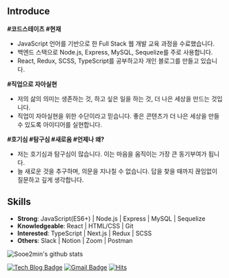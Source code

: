 ## Introduce

**#코드스테이츠  #현재**

- JavaScript 언어를 기반으로 한 Full Stack 웹 개발 교육 과정을 수료했습니다.
- 백엔드 스택으로 Node.js, Express, MySQL, Sequelize를 주로 사용합니다.
- React, Redux, SCSS, TypeScript를 공부하고자 개인 블로그를 만들고 있습니다.

**#직업으로 자아실현**

- 저의 삶의 의미는 생존하는 것, 하고 싶은 일을 하는 것, 더 나은 세상을 만드는 것입니다.
- 직업이 자아실현을 위한 수단이라고 믿습니다. 좋은 콘텐츠가 더 나은 세상을 만들 수 있도록 아이디어를 실현합니다.

**#호기심  #탐구심  #새로움 #언제나 왜?**

- 저는 호기심과 탐구심이 많습니다. 이는 마음을 움직이는 가장 큰 동기부여가 됩니다.
- 늘 새로운 것을 추구하며, 의문을 지나칠 수 없습니다. 답을 찾을 때까지 끊임없이 질문하고 깊게 생각합니다.

## Skills

- **Strong**: JavaScript(ES6+) | Node.js | Express | MySQL | Sequelize
- **Knowledgeable**: React | HTML/CSS | Git
- **Interested**: TypeScript | Next.js | Redux | SCSS
- **Others**: Slack | Notion | Zoom | Postman

![Sooe2min's github stats](https://github-readme-stats.vercel.app/api?username=sooe2min&show_icons=true)

[![Tech Blog Badge](http://img.shields.io/badge/-Blog-black?style=flat-square&logo=github&link=https://smss.netlify.app/)](https://smss.netlify.app/)
[![Gmail Badge](https://img.shields.io/badge/Gmail-d14836?style=flat-square&logo=Gmail&logoColor=white&link=mailto:jsmsumin2@gmail.com)](mailto:jsmsumin2@gmail.com)
[![Hits](https://hits.seeyoufarm.com/api/count/incr/badge.svg?url=https%3A%2F%2Fgithub.com%2Fsooe2min&count_bg=%239F21DD&title_bg=%23DD2194&icon=&icon_color=%23E7E7E7&title=hits&edge_flat=true)](https://hits.seeyoufarm.com)



	

